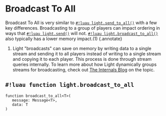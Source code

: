 # Broadcast To All

Broadcast To All is very similar to [`#!luau light.send_to_all()`](./send_to_all.md) with a few key differences.
Broadcasting to a group of players can impact ordering in ways that [`#!luau light.send()`](./send_to_all.md) will not.
[`#!luau light.broadcast_to_all()`](./broadcast_to_all.md) also typically has a lower memory impact.(1)
{.annotate}

1. Light "broadcasts" can save on memory by writing data to a single stream and sending it to all players instead of
    writing to a single stream and copying it to each player. This process is done through stream queries internally. To
    learn more about how Light dynamically groups streams for broadcasting, check out
    [The Internals Blog](../../../../blog/internals/dynamic_streams.md) on the topic.

## `#!luau function light.broadcast_to_all`

```luau title='<span class="md-tag md-tag-icon md-tag--server">Server</span> <span class="md-tag md-tag-icon md-tag--sync">Synchronous</span>'
function broadcast_to_all<T>(
   message: Message<T>,
   data: T
)
```
